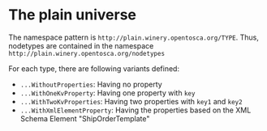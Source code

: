 # The plain universe

The namespace pattern is `http://plain.winery.opentosca.org/TYPE`.
Thus, nodetypes are contained in the namespace `http://plain.winery.opentosca.org/nodetypes`

For each type, there are following variants defined:

- `...WithoutProperties`: Having no property
- `...WithOneKvProperty`: Having one property with `key`
- `...WithTwoKvProperties`: Having two properties with `key1` and `key2`
- `...WithXmlElementProperty`: Having the properties based on the XML Schema Element "ShipOrderTemplate"
